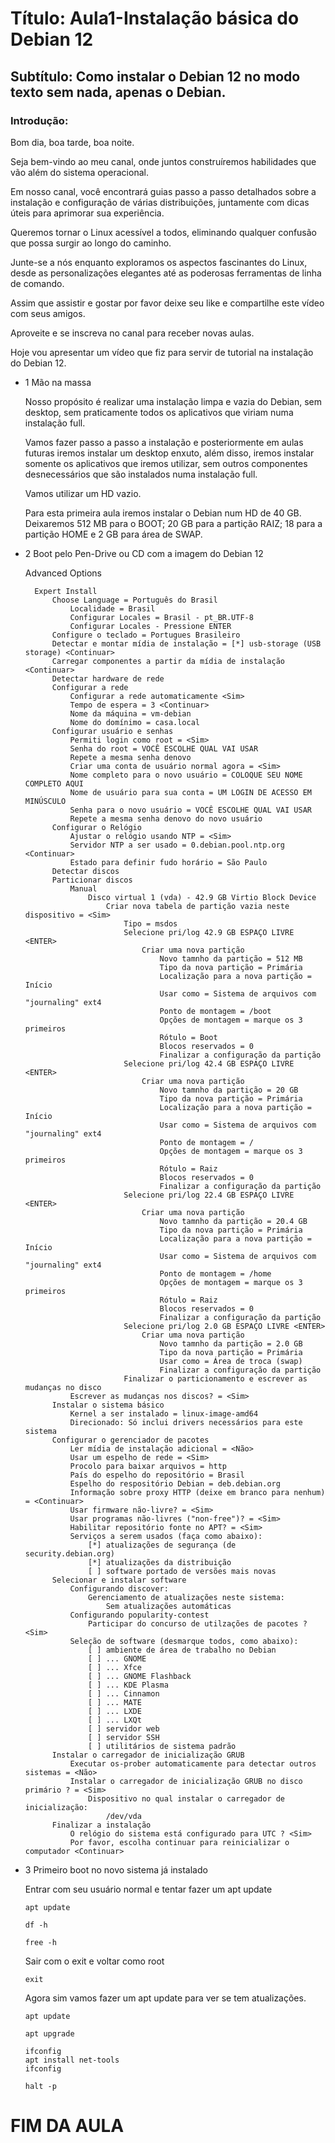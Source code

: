 # Título: Aula1-Instalação básica do Debian 12

## Subtítulo: Como instalar o Debian 12 no modo texto sem nada, apenas o Debian.

### Introdução:

Bom dia, boa tarde, boa noite.

Seja bem-vindo ao meu canal, onde juntos construíremos habilidades que vão além do sistema operacional.

Em nosso canal, você encontrará guias passo a passo detalhados sobre a instalação e configuração de várias distribuições, juntamente com dicas úteis para aprimorar sua experiência.

Queremos tornar o Linux acessível a todos, eliminando qualquer confusão que possa surgir ao longo do caminho.

Junte-se a nós enquanto exploramos os aspectos fascinantes do Linux, desde as personalizações elegantes até as poderosas ferramentas de linha de comando. 

Assim que assistir e gostar por favor deixe seu like e compartilhe este vídeo com seus amigos.

Aproveite e se inscreva no canal para receber novas aulas.

Hoje vou apresentar um vídeo que fiz para servir de tutorial na instalação do Debian 12.

* 1 Mão na massa

    Nosso propósito é realizar uma instalação limpa e vazia do Debian, sem desktop, sem praticamente todos os aplicativos que viriam numa instalação full.

    Vamos fazer passo a passo a instalação e posteriormente em aulas futuras iremos instalar um desktop enxuto, além disso, iremos instalar somente os aplicativos que iremos utilizar, sem outros componentes desnecessários que são instalados numa instalação full.

    Vamos utilizar um HD vazio.

    Para esta primeira aula iremos instalar o Debian num HD de 40 GB. Deixaremos 512 MB para o BOOT; 20 GB para a partição RAIZ; 18 para a partição HOME e 2 GB para área de SWAP.

* 2 Boot pelo Pen-Drive ou CD com a imagem do Debian 12

    Advanced Options

        Expert Install
            Choose Language = Português do Brasil
                Localidade = Brasil
                Configurar Locales = Brasil - pt_BR.UTF-8
                Configurar Locales - Pressione ENTER
            Configure o teclado = Portugues Brasileiro
            Detectar e montar mídia de instalação = [*] usb-storage (USB storage) <Continuar>
            Carregar componentes a partir da mídia de instalação <Continuar>
            Detectar hardware de rede
            Configurar a rede
                Configurar a rede automaticamente <Sim>
                Tempo de espera = 3 <Continuar>
                Nome da máquina = vm-debian
                Nome do domínimo = casa.local
            Configurar usuário e senhas
                Permiti login como root = <Sim>
                Senha do root = VOCÊ ESCOLHE QUAL VAI USAR
                Repete a mesma senha denovo
                Criar uma conta de usuário normal agora = <Sim>
                Nome completo para o novo usuário = COLOQUE SEU NOME COMPLETO AQUI
                Nome de usuário para sua conta = UM LOGIN DE ACESSO EM MINÚSCULO
                Senha para o novo usuário = VOCÊ ESCOLHE QUAL VAI USAR
                Repete a mesma senha denovo do novo usuário
            Configurar o Relógio
                Ajustar o relógio usando NTP = <Sim>
                Servidor NTP a ser usado = 0.debian.pool.ntp.org <Continuar>
                Estado para definir fudo horário = São Paulo
            Detectar discos
            Particionar discos
                Manual
                    Disco virtual 1 (vda) - 42.9 GB Virtio Block Device
                        Criar nova tabela de partição vazia neste dispositivo = <Sim>
                            Tipo = msdos
                            Selecione pri/log 42.9 GB ESPAÇO LIVRE <ENTER>
                                Criar uma nova partição
                                    Novo tamnho da partição = 512 MB
                                    Tipo da nova partição = Primária
                                    Localização para a nova partição = Início
                                    Usar como = Sistema de arquivos com "journaling" ext4
                                    Ponto de montagem = /boot
                                    Opções de montagem = marque os 3 primeiros
                                    Rótulo = Boot
                                    Blocos reservados = 0
                                    Finalizar a configuração da partição
                            Selecione pri/log 42.4 GB ESPAÇO LIVRE <ENTER>
                                Criar uma nova partição
                                    Novo tamnho da partição = 20 GB
                                    Tipo da nova partição = Primária
                                    Localização para a nova partição = Início
                                    Usar como = Sistema de arquivos com "journaling" ext4
                                    Ponto de montagem = /
                                    Opções de montagem = marque os 3 primeiros
                                    Rótulo = Raiz
                                    Blocos reservados = 0
                                    Finalizar a configuração da partição
                            Selecione pri/log 22.4 GB ESPAÇO LIVRE <ENTER>
                                Criar uma nova partição
                                    Novo tamnho da partição = 20.4 GB
                                    Tipo da nova partição = Primária
                                    Localização para a nova partição = Início
                                    Usar como = Sistema de arquivos com "journaling" ext4
                                    Ponto de montagem = /home
                                    Opções de montagem = marque os 3 primeiros
                                    Rótulo = Raiz
                                    Blocos reservados = 0
                                    Finalizar a configuração da partição
                            Selecione pri/log 2.0 GB ESPAÇO LIVRE <ENTER>
                                Criar uma nova partição
                                    Novo tamnho da partição = 2.0 GB
                                    Tipo da nova partição = Primária
                                    Usar como = Área de troca (swap)
                                    Finalizar a configuração da partição
                            Finalizar o particionamento e escrever as mudanças no disco
                Escrever as mudanças nos discos? = <Sim>
            Instalar o sistema básico
                Kernel a ser instalado = linux-image-amd64
                Direcionado: Só inclui drivers necessários para este sistema
            Configurar o gerenciador de pacotes
                Ler mídia de instalação adicional = <Não>
                Usar um espelho de rede = <Sim>
                Procolo para baixar arquivos = http
                País do espelho do repositório = Brasil
                Espelho do respositório Debian = deb.debian.org
                Informação sobre proxy HTTP (deixe em branco para nenhum) = <Continuar>
                Usar firmware não-livre? = <Sim>
                Usar programas não-livres ("non-free")? = <Sim>
                Habilitar repositório fonte no APT? = <Sim>
                Serviços a serem usados (faça como abaixo):
                    [*] atualizações de segurança (de security.debian.org)
                    [*] atualizações da distribuição
                    [ ] software portado de versões mais novas
            Selecionar e instalar software
                Configurando discover:
                    Gerenciamento de atualizações neste sistema:
                        Sem atualizações automáticas
                Configurando popularity-contest
                    Participar do concurso de utilzações de pacotes ? <Sim>
                Seleção de software (desmarque todos, como abaixo):
                    [ ] ambiente de área de trabalho no Debian
                    [ ] ... GNOME
                    [ ] ... Xfce
                    [ ] ... GNOME Flashback
                    [ ] ... KDE Plasma
                    [ ] ... Cinnamon
                    [ ] ... MATE
                    [ ] ... LXDE
                    [ ] ... LXQt
                    [ ] servidor web
                    [ ] servidor SSH
                    [ ] utilitários de sistema padrão
            Instalar o carregador de inicialização GRUB
                Executar os-prober automaticamente para detectar outros sistemas = <Não>
                Instalar o carregador de inicialização GRUB no disco primário ? = <Sim>
                    Dispositivo no qual instalar o carregador de inicialização:
                        /dev/vda
            Finalizar a instalação
                O relógio do sistema está configurado para UTC ? <Sim>
                Por favor, escolha continuar para reinicializar o computador <Continuar>

* 3 Primeiro boot no novo sistema já instalado

    Entrar com seu usuário normal e tentar fazer um apt update

    ```console
    apt update
    ```

    ```console
    df -h
    ```
    
    ```console
    free -h
    ```

    Sair com o exit e voltar como root

    ```console
    exit
    ```

    Agora sim vamos fazer um apt update para ver se tem atualizações.

    ```console
    apt update
    ```

    ```console
    apt upgrade
    ```
    
    ```console
    ifconfig
    apt install net-tools
    ifconfig
    ```

    ```console
    halt -p
    ```

# FIM DA AULA